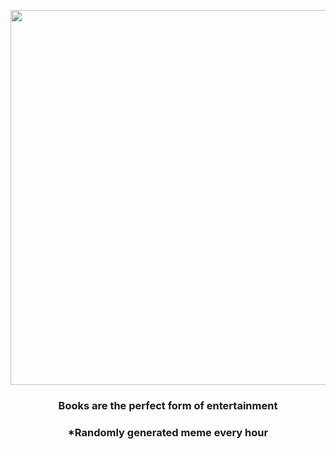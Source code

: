 <p align="center">
        <img src="https://i.redd.it/3yrwl9072c591.jpg" width="600" height="600">
        </p>
        <h3 align="center">Books are the perfect form of entertainment</h3>
        <h3 align="center">*Randomly generated meme every hour</h3>
    